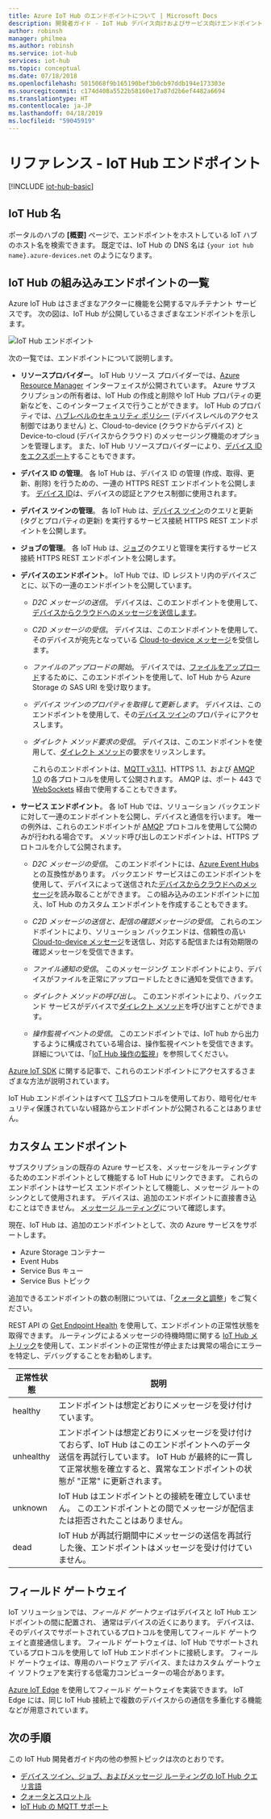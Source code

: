 ```yaml
---
title: Azure IoT Hub のエンドポイントについて | Microsoft Docs
description: 開発者ガイド - IoT Hub デバイス向けおよびサービス向けエンドポイントに関する参照情報。
author: robinsh
manager: philmea
ms.author: robinsh
ms.service: iot-hub
services: iot-hub
ms.topic: conceptual
ms.date: 07/18/2018
ms.openlocfilehash: 5015068f9b165190bef3b0cb97ddb194e173303e
ms.sourcegitcommit: c174d408a5522b58160e17a87d2b6ef4482a6694
ms.translationtype: HT
ms.contentlocale: ja-JP
ms.lasthandoff: 04/18/2019
ms.locfileid: "59045919"
---
```

# <a name="reference---iot-hub-endpoints"></a>リファレンス - IoT Hub エンドポイント

[!INCLUDE [iot-hub-basic](../../includes/iot-hub-basic-partial.md)]

## <a name="iot-hub-names"></a>IoT Hub 名

ポータルのハブの **[概要]** ページで、エンドポイントをホストしている IoT ハブのホスト名を検索できます。 既定では、IoT Hub の DNS 名は `{your iot hub name}.azure-devices.net` のようになります。

## <a name="list-of-built-in-iot-hub-endpoints"></a>IoT Hub の組み込みエンドポイントの一覧

Azure IoT Hub はさまざまなアクターに機能を公開するマルチテナント サービスです。 次の図は、IoT Hub が公開しているさまざまなエンドポイントを示します。

![IoT Hub エンドポイント](./media/iot-hub-devguide-endpoints/endpoints.png)

次の一覧では、エンドポイントについて説明します。

* **リソースプロバイダー**。 IoT Hub リソース プロバイダーでは、[Azure Resource Manager](../azure-resource-manager/resource-group-overview.md) インターフェイスが公開されています。 Azure サブスクリプションの所有者は、IoT Hub の作成と削除や IoT Hub プロパティの更新などを、このインターフェイスで行うことができます。 IoT Hub のプロパティでは、[ハブレベルのセキュリティ ポリシー](iot-hub-devguide-security.md#access-control-and-permissions) (デバイスレベルのアクセス制御ではありません) と、Cloud-to-device (クラウドからデバイス) と Device-to-cloud (デバイスからクラウド) のメッセージング機能のオプションを管理します。 また、IoT Hub リソースプロバイダーにより、[デバイス ID をエクスポート](iot-hub-devguide-identity-registry.md#import-and-export-device-identities)することもできます。

* **デバイス ID の管理**。 各 IoT Hub は、デバイス ID の管理 (作成、取得、更新、削除) を行うための、一連の HTTPS REST エンドポイントを公開します。 [デバイス ID](iot-hub-devguide-identity-registry.md)は、デバイスの認証とアクセス制御に使用されます。

* **デバイス ツインの管理**。 各 IoT Hub は、[デバイス ツイン](iot-hub-devguide-device-twins.md)のクエリと更新 (タグとプロパティの更新) を実行するサービス接続 HTTPS REST エンドポイントを公開します。

* **ジョブの管理**。 各 IoT Hub は、[ジョブ](iot-hub-devguide-jobs.md)のクエリと管理を実行するサービス接続 HTTPS REST エンドポイントを公開します。

* **デバイスのエンドポイント**。 IoT Hub では、ID レジストリ内のデバイスごとに、以下の一連のエンドポイントを公開しています。

  * *D2C メッセージの送信*。 デバイスは、このエンドポイントを使用して、[デバイスからクラウドへのメッセージを送信します](iot-hub-devguide-messages-d2c.md)。

  * *C2D メッセージの受信*。 デバイスは、このエンドポイントを使用して、そのデバイスが宛先となっている [Cloud-to-device メッセージ](iot-hub-devguide-messages-c2d.md)を受信します。

  * *ファイルのアップロードの開始*。 デバイスでは、[ファイルをアップロード](iot-hub-devguide-file-upload.md)するために、このエンドポイントを使用して、IoT Hub から Azure Storage の SAS URI を受け取ります。

  * *デバイス ツインのプロパティを取得して更新します*。 デバイスは、このエンドポイントを使用して、その[デバイス ツイン](iot-hub-devguide-device-twins.md)のプロパティにアクセスします。

  * *ダイレクト メソッド要求の受信*。 デバイスは、このエンドポイントを使用して、[ダイレクト メソッド](iot-hub-devguide-direct-methods.md)の要求をリッスンします。

    これらのエンドポイントは、[MQTT v3.1.1](https://mqtt.org/)、HTTPS 1.1、および [AMQP 1.0](https://www.amqp.org/) の各プロトコルを使用して公開されます。 AMQP は、ポート 443 で [WebSockets](https://tools.ietf.org/html/rfc6455) 経由で使用することもできます。

* **サービス エンドポイント**。 各 IoT Hub では、ソリューション バックエンドに対して一連のエンドポイントを公開し、デバイスと通信を行います。 唯一の例外は、これらのエンドポイントが [AMQP](https://www.amqp.org/) プロトコルを使用して公開のみが行われる場合です。 メソッド呼び出しのエンドポイントは、HTTPS プロトコルを介して公開されます。
  
  * *D2C メッセージの受信*。 このエンドポイントには、[Azure Event Hubs](https://azure.microsoft.com/documentation/services/event-hubs/)との互換性があります。 バックエンド サービスはこのエンドポイントを使用して、デバイスによって送信された[デバイスからクラウドへのメッセージ](iot-hub-devguide-messages-d2c.md)を読み取ることができます。 この組み込みのエンドポイントに加え、IoT Hub のカスタム エンドポイントを作成することもできます。
  
  * *C2D メッセージの送信と、配信の確認メッセージの受信*。 これらのエンドポイントにより、ソリューション バックエンドは、信頼性の高い [Cloud-to-device メッセージ](iot-hub-devguide-messages-c2d.md)を送信し、対応する配信または有効期限の確認メッセージを受信できます。
  
  * *ファイル通知の受信*。 このメッセージング エンドポイントにより、デバイスがファイルを正常にアップロードしたときに通知を受信できます。 
  
  * *ダイレクト メソッドの呼び出し*。 このエンドポイントにより、バックエンド サービスがデバイスで[ダイレクト メソッド](iot-hub-devguide-direct-methods.md)を呼び出すことができます。
  
  * *操作監視イベントの受信*。 このエンドポイントでは、IoT hub から出力するように構成されている場合は、操作監視イベントを受信できます。 詳細については、「[IoT Hub 操作の監視](iot-hub-operations-monitoring.md)」を参照してください。

[Azure IoT SDK](iot-hub-devguide-sdks.md) に関する記事で、これらのエンドポイントにアクセスするさまざまな方法が説明されています。

IoT Hub エンドポイントはすべて [TLS](https://tools.ietf.org/html/rfc5246)プロトコルを使用しており、暗号化/セキュリティ保護されていない経路からエンドポイントが公開されることはありません。

## <a name="custom-endpoints"></a>カスタム エンドポイント

サブスクリプションの既存の Azure サービスを、メッセージをルーティングするためのエンドポイントとして機能する IoT Hub にリンクできます。 これらのエンドポイントはサービス エンドポイントとして機能し、メッセージ ルートのシンクとして使用されます。 デバイスは、追加のエンドポイントに直接書き込むことはできません。 [メッセージ ルーティング](../iot-hub/iot-hub-devguide-messages-d2c.md)について確認します。

現在、IoT Hub は、追加のエンドポイントとして、次の Azure サービスをサポートします。

* Azure Storage コンテナー
* Event Hubs
* Service Bus キュー
* Service Bus トピック

追加できるエンドポイントの数の制限については、「[クォータと調整](iot-hub-devguide-quotas-throttling.md)」をご覧ください。

REST API の [Get Endpoint Health](https://docs.microsoft.com/de-de/rest/api/iothub/iothubresource/getendpointhealth#iothubresource_getendpointhealth) を使用して、エンドポイントの正常性状態を取得できます。 ルーティングによるメッセージの待機時間に関する [IoT Hub メトリック](iot-hub-metrics.md)を使用して、エンドポイントの正常性が停止または異常の場合にエラーを特定し、デバッグすることをお勧めします。

|正常性状態|説明|
|---|---|
|healthy|エンドポイントは想定どおりにメッセージを受け付けています。|
|unhealthy|エンドポイントは想定どおりにメッセージを受け付けておらず、IoT Hub はこのエンドポイントへのデータ送信を再試行しています。 IoT Hub が最終的に一貫して正常状態を確立すると、異常なエンドポイントの状態が "正常" に更新されます。|
|unknown|IoT Hub はエンドポイントとの接続を確立していません。 このエンドポイントとの間でメッセージが配信または拒否されたことはありません。|
|dead|IoT Hub が再試行期間中にメッセージの送信を再試行した後、エンドポイントはメッセージを受け付けていません。|

## <a name="field-gateways"></a>フィールド ゲートウェイ

IoT ソリューションでは、*フィールド ゲートウェイ*はデバイスと IoT Hub エンドポイントの間に配置され、 通常はデバイスの近くにあります。 デバイスは、そのデバイスでサポートされているプロトコルを使用してフィールド ゲートウェイと直接通信します。 フィールド ゲートウェイは、IoT Hub でサポートされているプロトコルを使用して IoT Hub エンドポイントに接続します。 フィールド ゲートウェイは、専用のハードウェア デバイス、またはカスタム ゲートウェイ ソフトウェアを実行する低電力コンピューターの場合があります。

[Azure IoT Edge](/azure/iot-edge/) を使用してフィールド ゲートウェイを実装できます。 IoT Edge には、同じ IoT Hub 接続上で複数のデバイスからの通信を多重化する機能などが用意されています。

## <a name="next-steps"></a>次の手順

この IoT Hub 開発者ガイド内の他の参照トピックは次のとおりです。

* [デバイス ツイン、ジョブ、およびメッセージ ルーティングの IoT Hub クエリ言語](iot-hub-devguide-query-language.md)
* [クォータとスロットル](iot-hub-devguide-quotas-throttling.md)
* [IoT Hub の MQTT サポート](iot-hub-mqtt-support.md)

